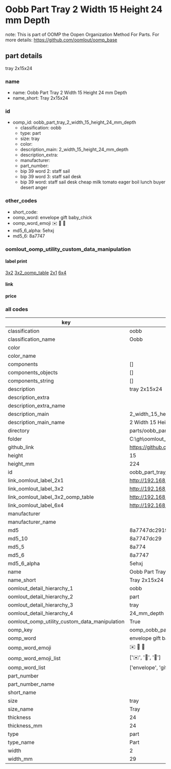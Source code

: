 # Oobb Part Tray 2 Width 15 Height 24 mm Depth  

note: This is part of OOMP the Oopen Organization Method For Parts. For more details: https://github.com/oomlout/oomp_base

##  part details
  



tray 2x15x24



### name
* name: Oobb Part Tray 2 Width 15 Height 24 mm Depth
* name_short: Tray 2x15x24 
### id
* oomp_id: oobb_part_tray_2_width_15_height_24_mm_depth
  * classification: oobb
  * type: part
  * size: tray
  * color: 
  * description_main: 2_width_15_height_24_mm_depth
  * description_extra: 
  * manufacturer: 
  * part_number: 
  * bip 39 word 2: staff sail
  * bip 39 word 3: staff sail desk
  * bip 39 word: staff sail desk cheap milk tomato eager boil lunch buyer desert anger

### other_codes
* short_code: 
* oomp_word: envelope gift baby_chick
* oomp_word_emoji :envelope: :gift: :baby_chick:
* md5_6_alpha: 5ehxj
* md5_6: 8a7747






### oomlout_oomp_utility_custom_data_manipulation
#### label print
[3x2](http://192.168.1.245:1112/?label=oomp%205ehxj)
[3x2_oomp_table](http://192.168.1.108:1112/?label=oomp%205ehxj)
[2x1](http://192.168.1.242:1112/?label=oomp%205ehxj)
[6x4](http://192.168.1.55:1112/?label=oomp%205ehxj)    

#### link

                              

#### price







### all codes 
| key | value |  
| --- | --- |  
| classification | oobb |  
| classification_name | Oobb |  
| color |  |  
| color_name |  |  
| components | [] |  
| components_objects | [] |  
| components_string | [] |  
| description | tray 2x15x24 |  
| description_extra |  |  
| description_extra_name |  |  
| description_main | 2_width_15_height_24_mm_depth |  
| description_main_name | 2 Width 15 Height 24 mm Depth |  
| directory | parts/oobb_part_tray_2_width_15_height_24_mm_depth |  
| folder | C:\gh\oomlout_oobb_version_4_generated_parts\parts\oobb_part_tray_2_width_15_height_24_mm_depth |  
| github_link | https://github.com/oomlout/oomlout_oomp_part_src/tree/main/parts/oobb_part_tray_2_width_15_height_24_mm_depth |  
| height | 15 |  
| height_mm | 224 |  
| id | oobb_part_tray_2_width_15_height_24_mm_depth |  
| link_oomlout_label_2x1 | http://192.168.1.242:1112/?label=oomp%205ehxj |  
| link_oomlout_label_3x2 | http://192.168.1.245:1112/?label=oomp%205ehxj |  
| link_oomlout_label_3x2_oomp_table | http://192.168.1.108:1112/?label=oomp%205ehxj |  
| link_oomlout_label_6x4 | http://192.168.1.55:1112/?label=oomp%205ehxj |  
| manufacturer |  |  
| manufacturer_name |  |  
| md5 | 8a7747dc2919089f9046426e77ef8ea0 |  
| md5_10 | 8a7747dc29 |  
| md5_5 | 8a774 |  
| md5_6 | 8a7747 |  
| md5_6_alpha | 5ehxj |  
| name | Oobb Part Tray 2 Width 15 Height 24 mm Depth |  
| name_short | Tray 2x15x24  |  
| oomlout_detail_hierarchy_1 | oobb |  
| oomlout_detail_hierarchy_2 | part |  
| oomlout_detail_hierarchy_3 | tray |  
| oomlout_detail_hierarchy_4 | 24_mm_depth |  
| oomlout_oomp_utility_custom_data_manipulation | True |  
| oomp_key | oomp_oobb_part_tray_2_width_15_height_24_mm_depth |  
| oomp_word | envelope gift baby_chick |  
| oomp_word_emoji | :envelope: :gift: :baby_chick: |  
| oomp_word_emoji_list | [':envelope:', ':gift:', ':baby_chick:'] |  
| oomp_word_list | ['envelope', 'gift', 'baby_chick'] |  
| part_number |  |  
| part_number_name |  |  
| short_name |  |  
| size | tray |  
| size_name | Tray |  
| thickness | 24 |  
| thickness_mm | 24 |  
| type | part |  
| type_name | Part |  
| width | 2 |  
| width_mm | 29 |  
